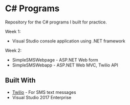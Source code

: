 # C# Programs

Repository for the C# programs I built for practice.  

Week 1:
* Visual Studio console application using .NET framework  

Week 2:
* SimpleSMSWebpage - ASP.NET Web form
* SimpleSMSWebapp - ASP.NET Web MVC, Twilio API

## Built With

* [Twilio](https://www.twilio.com/docs/sms/quickstart/csharp) - For SMS text messages
* Visual Studio 2017 Enterprise
